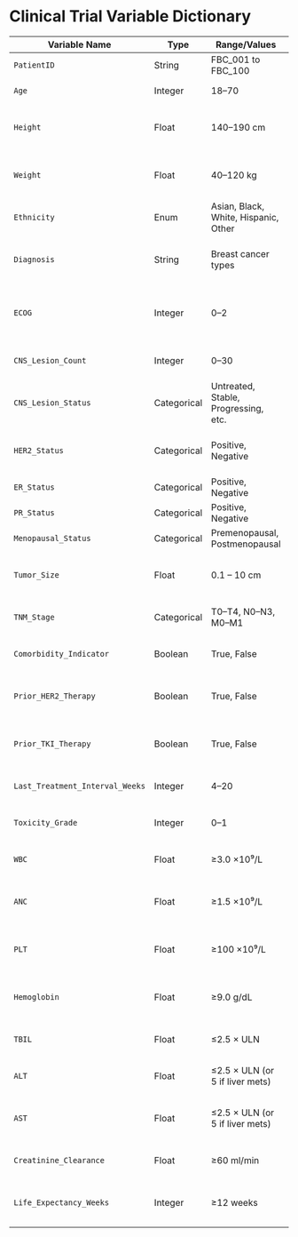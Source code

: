 # Clinical Trial Variable Dictionary

| Variable Name              | Type       | Range/Values                                  | Distribution/Percentage                    | Description                                                                 |
|---------------------------|------------|-----------------------------------------------|--------------------------------------------|-----------------------------------------------------------------------------|
| `PatientID`               | String     | FBC_001 to FBC_100                            | Sequential                                | Unique identifier for each patient.                                        |
| `Age`                     | Integer    | 18–70                                         | Normal(μ=45, σ=12)                        | Age in years; inclusion criteria.                                          |
| `Height`                  | Float      | 140–190 cm                                    | Normal(μ=160, σ=7)                        | Typical adult female height; mean = 160, SD = 7.                           |
| `Weight`                  | Float      | 40–120 kg                                     | Normal(μ=65, σ=15)                        | Typical adult female weight; mean = 65, SD = 15.                           |
| `Ethnicity`               | Enum       | Asian, Black, White, Hispanic, Other          | [25%, 15%, 45%, 10%, 5%]                  | Self-reported ethnicity.                                                   |
| `Diagnosis`               | String     | Breast cancer types                           | [40%, 25%, 20%, 10%, 5%]                  | Disease classification (e.g., recurrent, metastatic).                      |
| `ECOG`                    | Integer    | 0–2                                           | [60%, 30%, 10%]                           | Performance status score (0 = fully active, 2 = limited self-care).        |
| `CNS_Lesion_Count`        | Integer    | 0–30                                          | Poisson(λ=2)                              | Number of brain/CNS lesions.                                               |
| `CNS_Lesion_Status`       | Categorical| Untreated, Stable, Progressing, etc.          | [30%, 40%, 20%, 10%]                      | Lesion progression status from MRI.                                        |
| `HER2_Status`             | Categorical| Positive, Negative                            | [25%, 75%]                                | HER2 receptor status; affects treatment decisions.                         |
| `ER_Status`               | Categorical| Positive, Negative                            | [70%, 30%]                                | Estrogen receptor status.                                                  |
| `PR_Status`               | Categorical| Positive, Negative                            | [60%, 40%]                                | Progesterone receptor status.                                              |
| `Menopausal_Status`       | Categorical| Premenopausal, Postmenopausal                 | Conditional on Age                        | Affects endocrine therapy planning.                                        |
| `Tumor_Size`              | Float      | 0.1 – 10 cm                                   | LogNormal(μ=1.5, σ=0.8)                   | Tumor size in centimeters; log-normal distribution.                        |
| `TNM_Stage`               | Categorical| T0–T4, N0–N3, M0–M1                            | [15%, 25%, 30%, 20%, 10%]                 | Tumor-Node-Metastasis cancer staging.                                      |
| `Comorbidity_Indicator`   | Boolean    | True, False                                   | [30%, 70%]                                | Indicates significant comorbidities.                                       |
| `Prior_HER2_Therapy`      | Boolean    | True, False                                   | Conditional on HER2_Status                | Whether prior anti-HER2 therapy was received.                              |
| `Prior_TKI_Therapy`       | Boolean    | True, False                                   | [20%, 80%]                                | Indicates prior tyrosine kinase inhibitor treatment.                       |
| `Last_Treatment_Interval_Weeks` | Integer | 4–20                                      | Uniform(4, 20)                            | Number of weeks since last treatment.                                      |
| `Toxicity_Grade`          | Integer    | 0–1                                           | [70%, 30%]                                | Grade of toxicity from prior treatments.                                   |
| `WBC`                     | Float      | ≥3.0 ×10⁹/L                                   | Normal(μ=7.5, σ=2.0)                      | White blood cell count; eligibility threshold.                             |
| `ANC`                     | Float      | ≥1.5 ×10⁹/L                                   | Normal(μ=4.5, σ=1.5)                      | Absolute neutrophil count; must meet minimum.                              |
| `PLT`                     | Float      | ≥100 ×10⁹/L                                   | Normal(μ=250, σ=75)                       | Platelet count; part of hematologic assessment.                            |
| `Hemoglobin`              | Float      | ≥9.0 g/dL                                     | Normal(μ=12.5, σ=1.5)                     | Must meet minimum hemoglobin threshold.                                    |
| `TBIL`                    | Float      | ≤2.5 × ULN                                    | Normal(μ=0.8, σ=0.4)                      | Total bilirubin; used to evaluate liver function.                          |
| `ALT`                     | Float      | ≤2.5 × ULN (or 5 if liver mets)               | Normal(μ=25, σ=15)                        | Alanine aminotransferase; liver enzyme.                                    |
| `AST`                     | Float      | ≤2.5 × ULN (or 5 if liver mets)               | Normal(μ=30, σ=18)                        | Aspartate aminotransferase; another liver function marker.                 |
| `Creatinine_Clearance`    | Float      | ≥60 ml/min                                    | Normal(μ=85, σ=20)                        | Kidney function measurement (eGFR/CrCl).                                   |
| `Life_Expectancy_Weeks`   | Integer    | ≥12 weeks                                     | Normal(μ=52, σ=26)                        | Expected survival time; minimum required for enrollment.                   |
